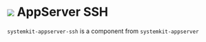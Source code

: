 # ![](https://fonts.gstatic.com/s/i/materialiconsoutlined/flare/v4/24px.svg) AppServer SSH
`systemkit-appserver-ssh` is a component from `systemkit-appserver`
